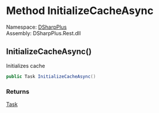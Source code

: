 # Method InitializeCacheAsync

Namespace: [DSharpPlus](DSharpPlus.md)  
Assembly: DSharpPlus.Rest.dll

## <a id="DSharpPlus_DiscordRestClient_InitializeCacheAsync"></a>InitializeCacheAsync\(\)

Initializes cache

```csharp
public Task InitializeCacheAsync()
```

### Returns

[Task](https://learn.microsoft.com/dotnet/api/system.threading.tasks.task)

